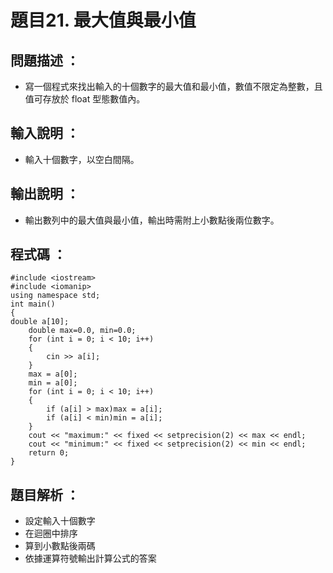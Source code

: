 # 題目21. 最大值與最小值

## 問題描述 ：

* 寫一個程式來找出輸入的十個數字的最大值和最小值，數值不限定為整數，且值可存放於 float 型態數值內。

## 輸入說明 ：

* 輸入十個數字，以空白間隔。

## 輸出說明 ：

* 輸出數列中的最大值與最小值，輸出時需附上小數點後兩位數字。

## 程式碼 ：

    #include <iostream>
    #include <iomanip>
    using namespace std;
    int main()
    {
	double a[10];
        double max=0.0, min=0.0;
        for (int i = 0; i < 10; i++) 
	    {
            cin >> a[i];
        }
        max = a[0];
        min = a[0];
        for (int i = 0; i < 10; i++) 
        {
    	    if (a[i] > max)max = a[i];
            if (a[i] < min)min = a[i];
        }
        cout << "maximum:" << fixed << setprecision(2) << max << endl;
        cout << "minimum:" << fixed << setprecision(2) << min << endl;
        return 0;
    }


## 題目解析 ：

*  設定輸入十個數字
*  在迴圈中排序
*  算到小數點後兩碼
*  依據運算符號輸出計算公式的答案 
